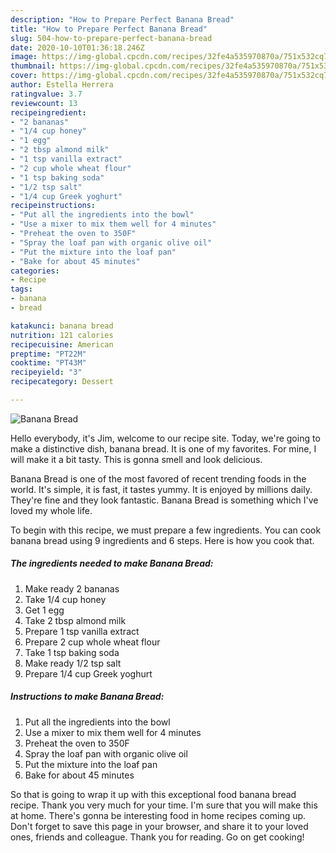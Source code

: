 ```yaml
---
description: "How to Prepare Perfect Banana Bread"
title: "How to Prepare Perfect Banana Bread"
slug: 504-how-to-prepare-perfect-banana-bread
date: 2020-10-10T01:36:18.246Z
image: https://img-global.cpcdn.com/recipes/32fe4a535970870a/751x532cq70/banana-bread-recipe-main-photo.jpg
thumbnail: https://img-global.cpcdn.com/recipes/32fe4a535970870a/751x532cq70/banana-bread-recipe-main-photo.jpg
cover: https://img-global.cpcdn.com/recipes/32fe4a535970870a/751x532cq70/banana-bread-recipe-main-photo.jpg
author: Estella Herrera
ratingvalue: 3.7
reviewcount: 13
recipeingredient:
- "2 bananas"
- "1/4 cup honey"
- "1 egg"
- "2 tbsp almond milk"
- "1 tsp vanilla extract"
- "2 cup whole wheat flour"
- "1 tsp baking soda"
- "1/2 tsp salt"
- "1/4 cup Greek yoghurt"
recipeinstructions:
- "Put all the ingredients into the bowl"
- "Use a mixer to mix them well for 4 minutes"
- "Preheat the oven to 350F"
- "Spray the loaf pan with organic olive oil"
- "Put the mixture into the loaf pan"
- "Bake for about 45 minutes"
categories:
- Recipe
tags:
- banana
- bread

katakunci: banana bread 
nutrition: 121 calories
recipecuisine: American
preptime: "PT22M"
cooktime: "PT43M"
recipeyield: "3"
recipecategory: Dessert

---
```



![Banana Bread](https://img-global.cpcdn.com/recipes/32fe4a535970870a/751x532cq70/banana-bread-recipe-main-photo.jpg)

Hello everybody, it's Jim, welcome to our recipe site. Today, we're going to make a distinctive dish, banana bread. It is one of my favorites. For mine, I will make it a bit tasty. This is gonna smell and look delicious.



Banana Bread is one of the most favored of recent trending foods in the world. It's simple, it is fast, it tastes yummy. It is enjoyed by millions daily. They're fine and they look fantastic. Banana Bread is something which I've loved my whole life.


To begin with this recipe, we must prepare a few ingredients. You can cook banana bread using 9 ingredients and 6 steps. Here is how you cook that.

<!--inarticleads1-->

##### The ingredients needed to make Banana Bread:

1. Make ready 2 bananas
1. Take 1/4 cup honey
1. Get 1 egg
1. Take 2 tbsp almond milk
1. Prepare 1 tsp vanilla extract
1. Prepare 2 cup whole wheat flour
1. Take 1 tsp baking soda
1. Make ready 1/2 tsp salt
1. Prepare 1/4 cup Greek yoghurt




<!--inarticleads2-->

##### Instructions to make Banana Bread:

1. Put all the ingredients into the bowl
1. Use a mixer to mix them well for 4 minutes
1. Preheat the oven to 350F
1. Spray the loaf pan with organic olive oil
1. Put the mixture into the loaf pan
1. Bake for about 45 minutes




So that is going to wrap it up with this exceptional food banana bread recipe. Thank you very much for your time. I'm sure that you will make this at home. There's gonna be interesting food in home recipes coming up. Don't forget to save this page in your browser, and share it to your loved ones, friends and colleague. Thank you for reading. Go on get cooking!
